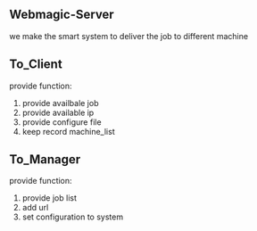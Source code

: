 Webmagic-Server
-------------------
we make the smart system to deliver the job to different machine

To_Client
------------
provide function:
1.   provide availbale job
2.   provide available ip
3.   provide configure file
4.   keep record machine_list


To_Manager
-----------------
provide function:
1.  provide job list
2.  add url
3.  set configuration to system


